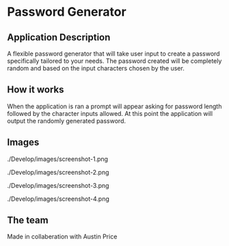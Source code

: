 # Password Generator

## Application Description

A flexible password generator that will take user input to create a password specifically tailored to your needs. The password created will be completely random and based on the input characters chosen by the user.

## How it works

When the application is ran a prompt will appear asking for password length followed by the character inputs allowed. At this point the application will output the randomly generated password.

## Images

./Develop/images/screenshot-1.png

./Develop/images/screenshot-2.png

./Develop/images/screenshot-3.png

./Develop/images/screenshot-4.png

## The team

Made in collaberation with Austin Price
